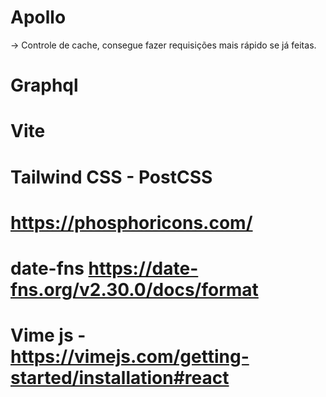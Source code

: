 # Apollo

-> Controle de cache, consegue fazer requisições mais rápido se já feitas.

# Graphql

# Vite

# Tailwind CSS - PostCSS

# https://phosphoricons.com/

# date-fns https://date-fns.org/v2.30.0/docs/format

# Vime js - https://vimejs.com/getting-started/installation#react
